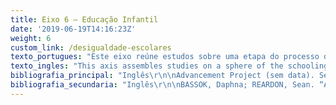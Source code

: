 ```yaml
---
title: Eixo 6 – Educação Infantil
date: '2019-06-19T14:16:23Z'
weight: 6
custom_link: /desigualdade-escolares
texto_portugues: "Este eixo reúne estudos sobre uma etapa do processo de escolaridade que somente há poucas décadas vem se constituindo como um nível de ensino específico: a Educação Infantil. É que o cuidado com a primeira infância esteve tradicionalmente a cargo da família, tornando a escolarização nessa faixa etária um atributo associado a determinados grupos sociais. Tal origem histórica explica boa parte das características que esse setor do sistema de ensino ainda mantém. Um dos textos desse eixo – comparando as condições da etapa pré-escolar em 12 países da OCDE – detecta aspectos tais como: (i) a dependência administrativa das instituições de Educação Infantil oscila entre os órgãos da administração do ensino e aqueles da assistência social; (ii) os profissionais nem sempre são devidamente qualificados; (iii) mesmo em países desenvolvidos, a oferta de vagas ainda é menor do que a demanda.\r\n\nNo entanto, consolida-se cada vez mais, nas ciências da educação, a tese de que essa fase de formação humana desempenha um papel crucial para os percursos educacionais posteriores, fato que se acentua quando se trata de crianças oriundas das camadas populares e de grupos imigrantes. A importância desse papel vincula-se principalmente ao impacto dos processos de socialização infantil sobre a linguagem e o desenvolvimento cognitivo. Nesse sentido, foram identificados, neste eixo, vários estudos relativos a programas (mais ou menos bem-sucedidos) de desenvolvimento linguístico, especialmente de leitura. Destaca-se, em tais estudos, a preocupação com o chamado school readiness, ou seja, a “prontidão escolar”, atribuindo-se aos referidos programas uma importante função de prevenção do fracasso escolar. Outra preocupação presente em vários textos diz respeito à persistência (“sustentabilidade”) das aquisições efetuadas na Educação Infantil, quando da transição para o Ensino Fundamental.\r\n\nPor sua vez, alguns trabalhos têm investigado o achievement gap nesse nível de escolaridade, denominando-o, nesse caso, de school readiness gap e avaliando a influência, sobre ele, de variáveis como a renda e o pertencimento étnico-racial. Embora se saiba que as desigualdades educacionais perpassam todo o sistema de ensino, a prevalência de iniquidades “à porta do jardim de infância” é ainda mais inaceitável quando se sabe que nessa etapa se forjam os fundamentos para todo o desenvolvimento posterior do ser humano."
texto_ingles: "This axis assembles studies on a sphere of the schooling process that from the past decades has been establishing itself as a specific educational level: childhood education. The early years of childhood had been traditionally seen as part of the families’ responsibilities, thus schooling in this age was an attribute associated to certain social groups. Such historic origin can explain a great deal the characteristics that this sector of the educational system still keeps. One of the texts in this axis comparing the conditions of pre-school system in 12 countries in ODCE- highlights aspects such as: (i) the administrative dependence of childhood education institutions oscillates between educational bodies and social assistance ones; (ii) the professionals are not always properly trained; (iii) even in developed countries, the offer of places is smaller than the demand. \r\n\nHowever, it is increasingly consolidated, in the sciences of education, the thesis that this phase of human formation plays a crucial role in the future educational trajectories, a fact that is accentuated when dealing with children from low-income classes and immigrant groups. The importance of this role is mainly connected to the impact of childhood socialization processes on language and cognitive development. In this sense, we identified in the axis several studies related to programs ( more or less successful) of linguistic development, especially reading. We highlight in these studies the concern with the so-called school readiness’, giving to such programs an important role to prevent school failure. Another concern present in many texts refers to the persistence (sustainability) of the acquisitions gained in the childhood education, when moving on to elementary school. \r\n\nOther works have been investigating the ‘achievement gap’ in this schooling level, calling it, in this case, the ‘school readiness gap’ and evaluating the influence over it of variables such as income and racial-ethnical belonging. Although we know that educational inequalities permeate all the educational system, the prevalence of inequities ‘on the front steps of kindergarten’ is even more unacceptable when we know that it is in this phase that are forged the bases for the future development of the human being."
bibliografia_principal: "Inglês\r\n\nAdvancement Project (sem data). Setting Students Up For Success: Expanded Transitional Kindergarten. (ONG)\r\n\nhttp://advancementprojectca.org/ExpandedTK\r\n\n\r\n\nAbstract/résumé/resumo:  This report profiles implementation approaches by districts in Los Angeles, Pasadena and San Jose. The report also provides an overview of the key elements and considerations that early adopters of the program have explored in the areas of access, quality, and affordability. These early adopters serve as pioneers who demonstrate innovative ways to ensure more students have an opportunity to access an early learning program that builds a strong foundation for school readiness.\r\n\n\r\n\nEste relatório traça um perfil das abordagens de implementação \\[do jardim de infância de transição] nos distritos de Los Angeles, Pasadena e San Jose. O relatório também fornece um panorama dos elementos-chave e considerações que os adotantes iniciais do programa relataram nas áreas de acesso, qualidade e acessibilidade. Esses adotantes iniciais serviram de pioneiros para demonstrar formas inovadoras para garantir que mais alunos tenham a oportunidade de acesso a programas de aprendizagem iniciais que construam uma fundação sólida para a prontidão escolar. \r\n\n\r\n\nFIELD OF RESEARCH/TERRAIN DE RECHERCHE/LOCAL DA PESQUISA: TRÊS ESCOLAS NA CALIFÓRNIA (EUA)\r\n\n\r\n\nNumber of citations/Nombre de citations/Número de citações: -\r\n\n\r\n\n\r\n\nBIERMAN, K. L.; HEINRICHS, B. S.; WELSH, J. A.; NIX, R. L.; GEST, S. D. Enriching preschool classrooms and home visits with evidence-based programming: sustained benefits for low-income children. Journal of Child Psychology and Psychiatry, v. 58, p. 129-137, 2017.\r\n\nhttps://www.ncbi.nlm.nih.gov/pmc/articles/PMC5247307/\r\n\n\r\n\nAbstract/résumé/resumo: Growing up in poverty undermines healthy development, producing disparities in the cognitive and social-emotional skills that support early learning and mental health. Preschool and home-visiting interventions for low-income children have the potential to build early cognitive and social-emotional skills, reducing the disparities in school readiness that perpetuate the cycle of poverty. However, longitudinal research suggests that the gains low-income children make during preschool interventions often fade at school entry and disappear by early elementary school. Methods: In an effort to improve the benefits for low-income children, the REDI program enriched Head Start preschool classrooms (study one) and home visits (study two) with evidence-based programming, documenting positive intervention effects in two randomized trials. In the present study, REDI participants were followed longitudinally, to evaluate the sustained impact of the classroom and home-visiting enrichments three years later, when children were in second grade. The combined sample included 556 children (55% European American, 25% African American, 19% Latino; 49% male): 288 children received the classroom intervention, 105 children received the classroom intervention plus the home-visiting intervention, and 173 children received usual practice Head Start.Results: The classroom intervention led to sustained benefits in social-emotional skills, improving second grade classroom participation, student-teacher relationships, social competence, and peer relations. The coordinated home-visiting intervention produced additional benefits in child mental health (perceived social competence and peer relations) and cognitive skills (reading skills, academic performance). Significant effects ranged from 25% to 48% of a standard deviation, representing important effects of small to moderate magnitude relative to usual practice Head Start. Conclusions: Preschool classroom and home-visiting programs for low-income children can be improved with the use of evidence-based programming, reducing disparities and promoting complementary benefits that sustain in elementary school. Keywords: early intervention, evidence-based programming, longitudinal follow-up.\r\n\n\r\n\nCrescer na pobreza prejudica o desenvolvimento da saúde, produz disparidades nas habilidades cognitivas e socioemocionais que darão o apoio para a saúde mental e aprendizagem inicial. Intervenções pré-escolares e visitas em domicílio para crianças de baixa renda têm o potencial de construir habilidades cognitivas e socioemocionais iniciais, reduzindo as disparidades na prontidão escolar que perpetuam o ciclo de pobreza. Contudo, a pesquisa longitudinal sugere que os ganhos adquiridos por crianças de baixa renda em intervenções pré-escolares muitas vezes diminuem na entrada escolar e desaparecem no início do Ensino Fundamental. Métodos: no esforço de melhorar os benefícios de crianças de baixa renda, o programa REDI enriqueceu as salas de pré-escola Head Start (estudo um) e visitas domiciliares (estudo 2) com programação baseada em evidências, documentando efeitos positivos de intervenções em dois testes randomizados. No presente estudo, os participantes REDI foram seguidos longitudinalmente para avaliar os impactos sustentáveis do enriquecimento em sala de aula e das visitas domiciliares após três anos, quando as crianças estavam no 3º ano do ensino fundamental. A amostragem combinada incluiu 556 crianças (55% brancas, 25% negras, 19% latinas; 49% meninos): 288 crianças receberam intervenções em sala de aula e 173 tiveram as aulas padrão Head Start. Resultados: As intervenções em sala de aula levaram a um benefício sustentável em habilidades socioemocionais, melhorou a participação no 3º ano, a relação professor-aluno, a competência social e as relações entre pares. A intervenção coordenada com visitas domiciliares levou a benefícios adicionais para a saúde mental da criança (competência social percebida e relação entre pares) e habilidades cognitivas (habilidades de leitura e performance acadêmica). Os efeitos significativos variaram entre 25% e 48% do desvio-padrão, representando efeitos importantes de magnitude pequena a moderada em relação à prática padrão do Head Start. Conclusões: os programas em sala de aula e de visitas domiciliares para crianças de baixa renda podem ser melhorados com o uso de programas baseados em evidências, reduzindo as disparidades e promovendo benefícios complementares que se sustentam no ensino fundamental. Palavras-chave: intervenção inicial, programa baseado em evidências, acompanhamento longitudinal.\r\n\n\r\n\nFIELD OF RESEARCH/TERRAIN DE RECHERCHE/LOCAL DA PESQUISA: EUA\r\n\n\r\n\n\r\n\nDENTON, Carolyn A.; SOLARI, Emily J.; CIANCIO, Dennis J.; HECHT, Steven A.; SWANK, Paul R. A Pilot Study of a Kindergarten Summer School Reading Program in High-Poverty Urban Schools. The Elementary School Journal, v. 110, n. 4, p. 423-439, June, 2010.\r\n\nhttps://www.journals.uchicago.edu/doi/pdfplus/10.1086/651190\r\n\n\r\n\nThis pilot study examined an implementation of a kindergarten summer school reading program in 4 high-poverty urban schools. The program targeted both basic reading skills and oral language development. Students were randomly assigned to a treatment group (n = 25) or a typical practice comparison group (n = 28) within each school; however, randomization was compromised due to school circumstances, resulting in a quasi-experimental design. Instruction was delivered by the schools' regular teachers during 20 full-day summer school sessions. Each day treatment group students received large-group listening comprehension and vocabulary lessons anchored in storybook reading, along with small-group lessons focused on basic reading skills and listening comprehension. The intervention was associated with improved outcomes for treatment group students in word reading and listening comprehension with mixed results for phonemic awareness and no significant between-group differences in reading fluency or vocabulary. Such an approach is potentially efficacious, suggesting the need for further research.\r\n\n\r\n\nEste estudo piloto analisou a implementação de um programa de leitura durante o verão no jardim de infância de quatro escolas urbanas com alto índice de pobreza. O programa focava no desenvolvimento de habilidades básicas de leitura e no desenvolvimento da linguagem oral. Os alunos dentro de cada escola foram randomicamente separados em grupo de tratamento (n = 25) ou grupo de controle ao qual foram aplicadas as práticas tradicionais (n = 28); contudo, a randomização foi comprometida pelas circunstâncias das escolas, resultando em um desenho quase experimental. A instrução era dada pelos professores regulares da escola durante 20 sessões que duravam o dia inteiro. Cada aluno do grupo de tratamento recebia diariamente um grande número de atividades de compreensão auditiva e lições de vocabulário apoiadas pela leitura de livros de história, acompanhadas por aulas com pequenos grupos focadas em habilidades básicas de leitura e compreensão auditiva. A intervenção foi associada com a melhora dos resultados dos alunos do grupo de tratamento em leitura de palavras e compreensão auditiva, resultados misturados relativos à consciência fônica e nenhum resultado significativo entre os grupos com relação à fluência de leitura ou vocabulário. Tal abordagem tem potencial para ser eficaz, sugerindo a necessidade de mais estudos.\r\n\n\r\n\nFIELD OF RESEARCH/TERRAIN DE RECHERCHE/LOCAL DA PESQUISA: EUA\r\n\n\r\n\n\r\n\nJOE, Emanique M.; DAVIS, James Earl. Parental influence, school readiness and early academic achievement of African American boys. Journal of Negro Education, v. 78, n. 3, p. 260-276, Summer, 2009.\r\n\nhttps://www.jstor.org/stable/25608745?seq=1#page_scan_tab_contents\r\n\n\r\n\nAbstract/résumé/resumo: This study examined the relationship between parental influence and the school readiness of African American boys, using data from the Early Childhood Longitudinal Study: ECLS-K. Parents' influence, via their academic beliefs and behaviors, was associated with the cognitive performance of African American boys during kindergarten. While previous research has produced similar results, the present study indicates there are differences in which academic beliefs and parenting behaviors are most effective in facilitating school readiness and early achievement. Emphasizing the importance of academic skills for African American boys was associated with higher reading and mathematics achievement as well as prior enrollment in center-based child care. Parenting behaviors, such as discussing science topics, reading books, and discussing family racial and ethnic heritage, differed in their significance in predicting cognitive outcomes. Implications for differences in the kinds of parental involvement in the education of African American boys are discussed.\r\n\n\r\n\nEste estudo analisa a relação entre influência parental e prontidão escolar de meninos negros, usando dados do Early Childhood Longitudinal Study: ECLS-K. A influência dos pais, via crenças acadêmicas e comportamentos, foi associada com a performance cognitiva de meninos negros durante o jardim de infância. Enquanto pesquisas anteriores mostraram resultados similares, o presente estudo indica que há diferenças entre quais crenças acadêmicas e comportamentos parentais são mais eficientes para facilitar a prontidão escolar e o rendimento inicial. A ênfase na importância das habilidades acadêmicas para os meninos negros estava associada com maior rendimento em leitura e matemática, assim como a matrícula anterior em estabelecimentos de pré-escola. Comportamentos parentais, tais como discutir temas científicos, ler livros e discutir a herança étnico-racial da família diferiram na sua importância em predizer resultados cognitivos. As implicações de diferentes tipos de envolvimento parental na educação de meninos negros foram discutidas.\r\n\n\r\n\nFIELD OF RESEARCH/TERRAIN DE RECHERCHE/LOCAL DA PESQUISA: EUA\r\n\n\r\n\n\r\n\nKAINZ, Kirsten. The Ecology of Early Reading Development for Children in Poverty. Elementary School Journal, v. 107, p. 407-427, 2007.\r\n\nhttps://www.jstor.org/stable/10.1086/518621?seq=1#page_scan_tab_contents\r\n\n\r\n\nAbstract/résumé/resumo: In this study we investigated reading development from kindergarten to third grade for 1,913 economically disadvantaged children from the Early Childhood Longitudinal Study–Kindergarten Cohort. Characteristics of the child, the family, classroom instruction, and school composition were used to model influences from multiple levels of children’s ecologies. The analytic model proposed that child and family characteristics (e.g., age at kindergarten entry, family literacy practices) would influence reading skills at kindergarten entry and rate of reading growth, whereas characteristics of classrooms and schools (e.g., comprehensive literacy instruction, racial and economic segregation) would constrain or enhance reading performance at specific times. Significant model parameters and effect sizes indicated that child and family characteristics were more predictive of initial reading skills than of reading development over time. Minority segregation in elementary schools was associated with lower student reading performance after accounting for child and family background, classroom instruction, and school‐level poverty.\r\n\n\r\n\nNeste estudo investigamos o desenvolvimento em leitura do jardim de infância até o 3º ano de 1.913 crianças de camadas desfavorecidas no estudo Early Childhood Longitudinal Study – Kindergarten Cohort. As características da criança, sua família, instrução em sala de aula e composição da escola foram usadas para modelar as influências de diferentes níveis das ecologias das crianças. O modelo analítico propôs que as características da criança e de suas famílias (ex.: idade de entrada no jardim de infância, práticas de letramento na família) influenciariam as habilidades de leitura na entrada no jardim de infância e o nível de crescimento de leitura, enquanto as características das salas de aula e das escolas (ex.: ensino abrangente de letramento, segregação racial e econômica) restringiriam ou melhorariam a performance em leitura em momentos específicos. Parâmetros de modelos significativos e efeitos de tamanho indicam que as características da criança e da família são mais preditivas das habilidades iniciais de leitura do que do desenvolvimento da leitura ao longo do tempo. Uma segregação de minorias nas escolas de ensino fundamental estava associada com baixo rendimento do aluno em leitura, depois de se considerar o background do estudante e da família, ensino em sala de aula e nível de pobreza escolar.\r\n\n\r\n\nFIELD OF RESEARCH/TERRAIN DE RECHERCHE/LOCAL DA PESQUISA: EUA\r\n\n\r\n\n\r\n\nREARDON, S. F.; PORTILLA, X.A. Recent Trends in Income, Racial, and Ethnic School Readiness Gaps at Kindergarten Entry. AERA Open, Aug., 2016.\r\n\nhttps://journals.sagepub.com/doi/full/10.1177/2332858416657343\r\n\n\r\n\nAcademic achievement gaps between high- and low-income students born in the 1990s were much larger than between cohorts born two decades earlier. Racial/ethnic achievement gaps declined during the same period. To determine whether these two trends have continued in more recent cohorts, we examine trends in several dimensions of school readiness, including academic achievement, self-control, externalizing behavior, and a measure of students’ approaches to learning, for cohorts born from the early 1990s to the 2000–2010 midperiod. We use data from nationally representative samples of kindergarteners (ages 5–6) in 1998 (n = 20,220), 2006 (n = 6,600), and 2010 (n = 16,980) to estimate trends in racial/ethnic and income school readiness gaps. We find that readiness gaps narrowed modestly from 1998 to 2010, particularly between high- and low-income students and between White and Hispanic students. Keywords: school readiness, income gap trends, racial/ethnic gap trends.\r\n\n\r\n\nOs gaps de rendimento acadêmico entre alunos de famílias com renda alta e com renda baixa nascidos nos anos 1990 eram muito maiores do que os entre seus coortes nascidos duas décadas antes. Os gaps de rendimento racial/étnicos diminuíram no mesmo período. Para determinar se essas duas tendências continuaram entre coortes mais recentes, analisamos tendências em diferentes dimensões de prontidão escolar, incluindo rendimento acadêmico, autocontrole, comportamento externalizado e uma medida das abordagens dos alunos frente a aprendizagem, para coortes nascidos do começo dos anos 1990 até o período de 2000-2010. Usamos dados nacionalmente representativos com amostras de crianças no jardim de infância (idades 5-6 anos) em 1998 (n = 20.220), 2006 (n = 6.600) e 2010 (n = 16.980) para estimar tendências dos gaps de prontidão escolar relacionadas a questões raciais/étnicas e renda. Descobrimos que as diferenças de prontidão diminuíram modestamente entre 1998 e 2010, particularmente entre os alunos de classe alta e baixa e entre os estudantes brancos e hispânicos. Palavras-chave: prontidão escolar, tendência de gap por renda, tendências de gap racial/étnico.\r\n\n\r\n\nFIELD OF RESEARCH/TERRAIN DE RECHERCHE/LOCAL DA PESQUISA: EUA\r\n\n\r\n\n\r\n\nWALDFOGEL, J.; STEWART, K. Closing Gaps Early: The role of early years policy in promoting social mobility in England, The Sutton Trust: London, 2017. (ONG)\r\n\nhttps://www.suttontrust.com/research-paper/closinggaps-early/  \r\n\n\r\n\nAbstract/résumé/resumo: This report examines the current state of early years policy in light of the evidence about what works. Reviewing 20 years of policy change, it assesses the strengths and limitations of where we are today, and identifies priority areas and key next steps for policy attention. The report, authored by Dr Kitty Stewart (LSE) and Professor Jane Waldfogel (Columbia), covers three types of early years policy: parental leave and parenting; early education and childcare; and financial support to households with young children. The focus throughout is on narrowing gaps at school starting age between children from different social backgrounds – essential to breaking the cycle of disadvantage and making progress on social mobility.\r\n\n\r\n\nEste relatório analisa o estado atual das políticas para os anos iniciais considerando as evidências sobre esses trabalhos. Revisando 20 anos de mudanças de políticas, ele avalia as forças e limitações de onde nos encontramos e identifica áreas prioritárias e as chaves para as próximas políticas. O relatório, escrito pela Dra. Kitty Stewart, da  London School of Economics (LSE), e pela professora Jane Waldfogel (Columbia), cobre três tipos de política de apoio aos primeiros anos: licença parental e parentalidade; educação inicial e cuidados; apoio financeiro para domicílios com crianças pequenas. O foco está na diminuição dos gaps entre as crianças de diferentes grupos sociais –  essencialmente na quebra do ciclo de desvantagem e em fazer progredir a mobilidade social.\r\n\n\r\n\nFIELD OF RESEARCH/TERRAIN DE RECHERCHE/LOCAL DA PESQUISA: REINO UNIDO\r\n\n\r\n\n\r\n\nFrancês\r\n\nDAMON, Julien. L'éducation et l'accueil des jeunes enfants: un rapport de l'OCDE sur la petite enfance. Recherches et Prévisions, n. 66, p. 117-123, 2001.\r\n\nhttps://www.persee.fr/doc/caf_1149-1590_2001_num_66_1_985\r\n\n\r\n\nAbstract/résumé/resumo:  -\r\n\n\r\n\nFIELD OF RESEARCH/TERRAIN DE RECHERCHE/LOCAL DA PESQUISA: 12 PAÍSES DA OCDE (AUSTRÁLIA, BÉLGICA, REPÚBLICA TCHECA, DINAMARCA, FINLÂNDIA, ITÁLIA, PAÍSES BAIXOS, NORUEGA, PORTUGAL, SUÉCIA, REINO UNIDO, EUA)\r\n\n\r\n\n\r\n\nMYRE-BISAILLON, Julie et al. \"Éveil à la lecture et à l’écriture dans les services de garde en milieu scolaire: engagement et ouverture face aux livres.\" Nouveaux cahiers de la recherche en éducation, v. 17, n. 2, p. 125-147, 2014.\r\n\nhttps://www.erudit.org/en/journals/ncre/2014-v17-n2-ncre01902/1030890ar.pdf\r\n\n\r\n\nLe présent article traite de l’éveil à la lecture et à l’écriture (ÉLÉ). À travers un programme d’ÉLÉ dans les services de garde en milieu scolaire (SGMS) conçu et expérimenté pendant une année auprès d’enfants de maternelle, cette recherche consiste à présenter les résultats des effets de ce programme quant à l’engagement et à l’ouverture que les enfants manifestent lors de l’activité d’éveil. Plus spécifiquement, nous comparons des groupes de milieux défavorisés et favorisés à l’entrée en classe maternelle et à la fin de l’année scolaire. Certains enfants ayant été exposés aux activités du programme ÉLÉ-SGMS et d’autres non (N total = 556). Les analyses quantitatives effectuées permettent de penser que le programme d’ÉLÉ a eu des effets significatifs sur l’engagement et l’ouverture face aux livres auprès de la population exposée au programme par rapport à celle non exposée. Mots-clés  : éveil à la lecture et à l’écriture, engagement en lecture, maternelle, services de garde scolaire, milieux défavorisés.\r\n\n\r\n\nO presente artigo trata do despertar da leitura e da escrita (éveil à la lecture et à l’écriture – ÉLÉ). Por meio de um programa de ÉLÉ nos serviços de creche em meio escolar (services de garde en milieu scolaire – SGMS) pensado e colocado em prática durante um ano com alunos do maternal, a pesquisa apresenta os resultados dos efeitos desse programa no engajamento e na abertura manifestados pelas crianças durante as atividades de despertar. Mais especificamente, comparamos os grupos de meios desfavorecidos e favorecidos na entrada da série maternal e no fim do ano letivo. Alguns alunos foram expostos às atividades do programa ÉLÉ-SGMS, e outros, não (n total = 556). As análises quantitativas efetuadas permitem pensar que o programa de ÉLÉ teve efeitos significativos no engajamento e na abertura diante dos livros na população exposta ao programa em relação aos que não foram expostos. Palavras-chave: despertar para a leitura e escrita; engajamento com a leitura; maternal; serviços de creche escolar; meios desfavorecidos.\r\n\n\r\n\nFIELD OF RESEARCH/TERRAIN DE RECHERCHE/LOCAL DA PESQUISA: QUÉBEC (CANADÁ)\r\n\n\r\n\n\r\n\nTHEPOT, Marie-Automne. Langagez-vous! Acquisition du langage et inégalités sociales. Colloque national organisé par le centre communal d’action sociale de la ville de Grenoble les 19 et 20 juin 2013. Politiques sociales et familiales,  v. 116,  n. 1,  p. 69-74, 2014.  \r\n\nhttps://www.persee.fr/doc/caf_2101-8081_2014_num_116_1_2990\r\n\n\r\n\nAbstract/résumé/resumo: colloque, langage, enfance, développement langagier.\r\n\n\r\n\nPalavras-chave: colóquio, linguagem, infância, desenvolvimento de linguagem\r\n\n\r\n\nFIELD OF RESEARCH/TERRAIN DE RECHERCHE/LOCAL DA PESQUISA: FRANÇA, SUÍÇA, BÉLGICA"
bibliografia_secundaria: "Inglês\r\n\nBASSOK, Daphna; REARDON, Sean. “Academic Redshirting” in Kindergarten Prevalence, Patterns, and Implications. Educational Evaluation and Policy Analysis, v. 35, p. 283-297, 2013. \r\n\nhttp://journals.sagepub.com/doi/abs/10.3102/0162373713482764\r\n\n\r\n\nAbstract/résumé/resumo:  We use two nationally representative data sets to estimate the prevalence of kindergarten “redshirting”—the decision to delay a child’s school entry. We find that between 4% and 5.5% of children delay kindergarten, a lower number than typically reported in popular and academic accounts. Male, White, and high-SES children are most likely to delay kindergarten, and schools serving larger proportions of White and high-income children have far higher rates of delayed entry. We find no evidence that children with lower cognitive or social abilities at age 4 are more likely to redshirt, suggesting parents’ decisions to delay entry may be driven by concerns about children’s relative position within a kindergarten cohort. Implications for policy are discussed. Keywords: school readiness, kindergarten, academic redshirting.\r\n\n\r\n\nUsamos dois grupos de dados nacionalmente representativos para estimar a prevalência de redshirting – a decisão de adiar a entrada da criança na escola – no jardim de infância. Descobrimos que entre 4% e 5,5% das crianças têm sua entrada adiada no jardim de infância, um número mais baixo do que o normalmente relatado no discurso popular e acadêmico. Meninos, brancos, com NSE alto têm mais probabilidade de adiar a entrada na escola. As escolas que atendem proporções mais altas de crianças brancas de alta renda tendem a ter níveis mais altos de entrada adiada. Não encontramos nenhuma evidência que demonstre que crianças de 4 anos com baixas habilidades sociais e cognitivas tenham mais chances de redshirt, sugerindo que a decisão dos pais em adiar a entrada escolar pode ser guiada por preocupações quanto à posição relativa dentro da sua coorte de jardim de infância. Implicações para as políticas públicas são discutidas. Palavras-chave: prontidão escolar, jardim de infância, redshirting acadêmico.\r\n\n\r\n\nFIELD OF RESEARCH/TERRAIN DE RECHERCHE/LOCAL DA PESQUISA: EUA\r\n\n\r\n\n\r\n\nCLAESSENS, Amy; ENGEL, Mimi; CURRAN, F. Chris. Academic Content, Student Learning, and the Persistence of Preschool Effects. American Educational Research Journal, v. 51, n. 2, p. 403-434, Apr., 2014.\r\n\nhttps://journals.sagepub.com/doi/abs/10.3102/0002831213513634?journalCode=aera\r\n\n\r\n\nLittle research has examined the relationship between academic content coverage in kindergarten and student achievement. Using nationally representative data, we examine the association between reading and mathematics content coverage in kindergarten and student learning, both overall and for students who attended preschool, Head Start, or participated in other child care prior to kindergarten entry. We find that all children benefit from exposure to advanced content in reading and mathematics and that students do not benefit from basic content coverage. Interestingly, this is true regardless of whether they attended preschool, began kindergarten with more advanced skills, or are from families with low income. Policy implications are discussed. Keywords: academic content, student achievement, kindergarten, preschool.\r\n\n\r\n\n\r\n\nFELDMAN, Sandra. Closing the Achievement Gap. In: American Educator, v. 25, n. 3, p. 7-9, Fall, 2001. (ONG – American Federation of teachers)\r\n\nhttps://www.aft.org/periodical/american-educator/fall-2001/closing-achievement-gap\r\n\n\r\n\n\r\n\nFIELD OF RESEARCH/TERRAIN DE RECHERCHE/LOCAL DA PESQUISA: EUA\r\n\n\r\n\n\r\n\nFrancês\r\n\nBRADSHAW, Jonathan. La pauvreté infantile au Royaume-Uni. Politiques sociales et familiales.  Volume 98,  Numéro 1, p. 37-47, 2009. \r\n\nhttps://www.persee.fr/doc/caf_2101-8081_2009_num_98_1_2488\r\n\n\r\n\nLa pauvreté des enfants est au coeur des préoccupations de politique intérieure du gouvernement britannique, qui s’est engagé à l’éradiquer d’ici à 2020. Cet article décrit la stratégie actuelle de lutte contre la pauvreté infantile. Il analyse les résultats obtenus jusqu’ici et explique pourquoi le gouvernement ne parviendra pas à atteindre son objectif intermédiaire, à savoir diviser la pauvreté infantile par deux d’ici à 2010. La situation de départ était très mauvaise. En outre, les efforts visant à faire reculer la pauvreté infantile n’ont pas débuté assez tôt et ont été insuffisants. Ils s’appuyaient également excessivement sur des objectifs d’emploi qui se sont révélés trop ambitieux. Mots-clés: lutte contre la pauvrete, pauvrete infantile, Grande-Bretagne.\r\n\n\r\n\n\r\n\nGONZALEZ, Maria-José ; VIDAL, Sergi. À qui confier mon bébé ? Pratique et développement de l’accueil des enfants d’âge préscolaire en Espagne. Recherches et Prévisions , Volume 83 , Numéro 1, p. 97-112, 2006.  \r\n\nhttps://www.persee.fr/doc/caf_1149-1590_2006_num_83_1_2201\r\n\n\r\n\nEn Espagne, depuis le début des années quatre-vingt-dix, les modes d’accueil non parentaux des enfants âgés de 0 à 3 ans n’ont cessé de se développer. La prise en charge de cette tranche d’âge s’est accrue, passant de 4 % en 1992 à 13,5 % en 2004. Malgré cette tendance positive, l’offre d’accueil des très jeunes enfants est l’une des plus faibles des pays de l’Europe occidentale. Cette situation est particulièrement négative dans un pays qui a pour objectif affiché d’encourager l’emploi des femmes (45 % en 2004) et de promouvoir la conciliation entre les responsabilités familiales et l’emploi rémunéré. Cette faiblesse de l’offre a souvent été attribuée à l’existence, en Espagne, de fortes structures familiales et à l’obligation morale, profondément ancrée, de privilégier la garde familiale. Ainsi, indirectement, l’État a été empêché d’intervenir dans l’ordre familial privé. Dans cet article, cette explication culturelle est remise en cause par une analyse de l’utilisation et du développement des services pour les jeunes enfants. Le développement des modes d’accueil est principalement lié, au niveau individuel, aux contraintes matérielles des femmes et, au niveau collectif, aux caractéristiques des municipalités.\r\n\n\r\n\n\r\n\nHERRY, Yves et al. « Effets d’un programme de maternelle, à temps plein, en Ontario français, sur le développement des enfants à la fin de la 2e année primaire. » Revue des sciences de l'éducation, v. 34, n. 1, p. 87-106, 2008. \r\n\nhttps://www.erudit.org/fr/revues/rse/2008-v34-n1-rse2410/018991ar.pdf\r\n\n\r\n\nCet article porte sur les effets à moyen terme d’un programme offert àtemps plein à des enfants de quatre ans. Nous avons comparé 273élèves de 2 année du primaire à un groupe de 300 élèves qui n’en ontpas bénéficié. Les résultats indiquent que le programme a eu un effetpositif sur le langage et la lecture, mais pas sur l’écriture. De plus,nous avons noté une performance plus faible en mathématiques et une fréquence plus faible des comportements prosociaux et scolaires chez les enfants à temps plein."
---
```


